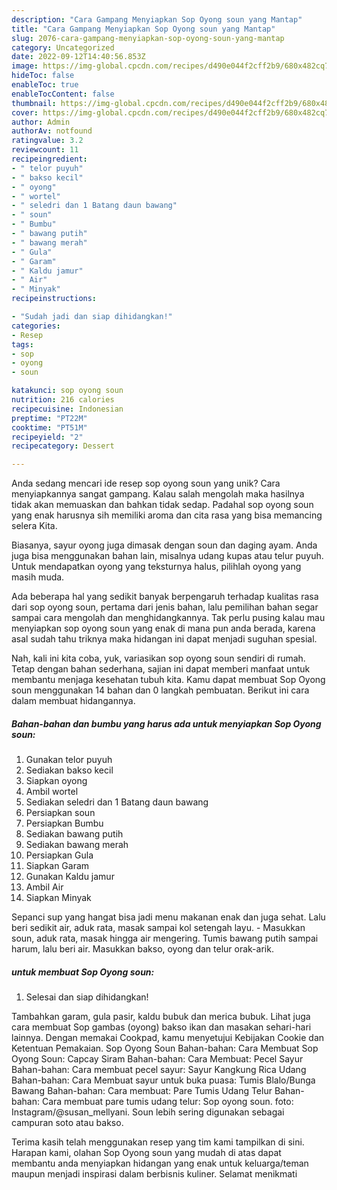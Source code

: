 ```yaml
---
description: "Cara Gampang Menyiapkan Sop Oyong soun yang Mantap"
title: "Cara Gampang Menyiapkan Sop Oyong soun yang Mantap"
slug: 2076-cara-gampang-menyiapkan-sop-oyong-soun-yang-mantap
category: Uncategorized
date: 2022-09-12T14:40:56.853Z
image: https://img-global.cpcdn.com/recipes/d490e044f2cff2b9/680x482cq70/sop-oyong-soun-foto-resep-utama.jpg
hideToc: false
enableToc: true
enableTocContent: false
thumbnail: https://img-global.cpcdn.com/recipes/d490e044f2cff2b9/680x482cq70/sop-oyong-soun-foto-resep-utama.jpg
cover: https://img-global.cpcdn.com/recipes/d490e044f2cff2b9/680x482cq70/sop-oyong-soun-foto-resep-utama.jpg
author: Admin
authorAv: notfound
ratingvalue: 3.2
reviewcount: 11
recipeingredient:
- " telor puyuh"
- " bakso kecil"
- " oyong"
- " wortel"
- " seledri dan 1 Batang daun bawang"
- " soun"
- " Bumbu"
- " bawang putih"
- " bawang merah"
- " Gula"
- " Garam"
- " Kaldu jamur"
- " Air"
- " Minyak"
recipeinstructions:

- "Sudah jadi dan siap dihidangkan!"
categories:
- Resep
tags:
- sop
- oyong
- soun

katakunci: sop oyong soun 
nutrition: 216 calories
recipecuisine: Indonesian
preptime: "PT22M"
cooktime: "PT51M"
recipeyield: "2"
recipecategory: Dessert

---
```





Anda sedang mencari ide resep sop oyong soun yang unik? Cara menyiapkannya sangat gampang. Kalau salah mengolah maka hasilnya tidak akan memuaskan dan bahkan tidak sedap. Padahal sop oyong soun yang enak harusnya sih memiliki aroma dan cita rasa yang bisa memancing selera Kita.





Biasanya, sayur oyong juga dimasak dengan soun dan daging ayam. Anda juga bisa menggunakan bahan lain, misalnya udang kupas atau telur puyuh. Untuk mendapatkan oyong yang teksturnya halus, pilihlah oyong yang masih muda.

Ada beberapa hal yang sedikit banyak berpengaruh terhadap kualitas rasa dari sop oyong soun, pertama dari jenis bahan, lalu pemilihan bahan segar sampai cara mengolah dan menghidangkannya. Tak perlu pusing kalau mau menyiapkan sop oyong soun yang enak di mana pun anda berada, karena asal sudah tahu triknya maka hidangan ini dapat menjadi suguhan spesial.






Nah, kali ini kita coba, yuk, variasikan sop oyong soun sendiri di rumah. Tetap dengan bahan sederhana, sajian ini dapat memberi manfaat untuk membantu menjaga kesehatan tubuh kita. Kamu dapat membuat Sop Oyong soun menggunakan 14 bahan dan 0 langkah pembuatan. Berikut ini cara dalam membuat hidangannya.

<!--inarticleads1-->

##### Bahan-bahan dan bumbu yang harus ada untuk menyiapkan Sop Oyong soun:

1. Gunakan  telor puyuh
1. Sediakan  bakso kecil
1. Siapkan  oyong
1. Ambil  wortel
1. Sediakan  seledri dan 1 Batang daun bawang
1. Persiapkan  soun
1. Persiapkan  Bumbu
1. Sediakan  bawang putih
1. Sediakan  bawang merah
1. Persiapkan  Gula
1. Siapkan  Garam
1. Gunakan  Kaldu jamur
1. Ambil  Air
1. Siapkan  Minyak


Sepanci sup yang hangat bisa jadi menu makanan enak dan juga sehat. Lalu beri sedikit air, aduk rata, masak sampai kol setengah layu. - Masukkan soun, aduk rata, masak hingga air mengering. Tumis bawang putih sampai harum, lalu beri air. Masukkan bakso, oyong dan telur orak-arik. 

<!--inarticleads2-->

#####  untuk membuat Sop Oyong soun:


1. Selesai dan siap dihidangkan!

Tambahkan garam, gula pasir, kaldu bubuk dan merica bubuk. Lihat juga cara membuat Sop gambas (oyong) bakso ikan dan masakan sehari-hari lainnya. Dengan memakai Cookpad, kamu menyetujui Kebijakan Cookie dan Ketentuan Pemakaian. Sop Oyong Soun Bahan-bahan: Cara Membuat Sop Oyong Soun: Capcay Siram Bahan-bahan: Cara Membuat: Pecel Sayur Bahan-bahan: Cara membuat pecel sayur: Sayur Kangkung Rica Udang Bahan-bahan: Cara Membuat sayur untuk buka puasa: Tumis Blalo/Bunga Bawang Bahan-bahan: Cara membuat: Pare Tumis Udang Telur Bahan-bahan: Cara membuat pare tumis udang telur: Sop oyong soun. foto: Instagram/@susan_mellyani. Soun lebih sering digunakan sebagai campuran soto atau bakso. 

Terima kasih telah menggunakan resep yang tim kami tampilkan di sini. Harapan kami, olahan Sop Oyong soun yang mudah di atas dapat membantu anda menyiapkan hidangan yang enak untuk keluarga/teman maupun menjadi inspirasi dalam berbisnis kuliner. Selamat menikmati
